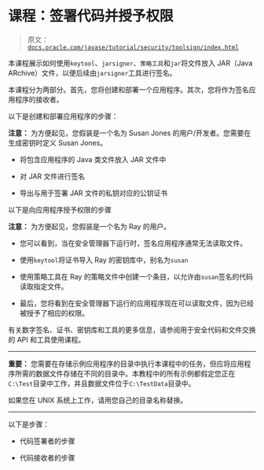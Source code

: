 # 课程：签署代码并授予权限

> 原文：[`docs.oracle.com/javase/tutorial/security/toolsign/index.html`](https://docs.oracle.com/javase/tutorial/security/toolsign/index.html)

本课程展示如何使用`keytool`、`jarsigner`、`策略工具`和`jar`将文件放入 JAR（Java ARchive）文件，以便后续由`jarsigner`工具进行签名。

本课程分为两部分。首先，您将创建和部署一个应用程序。其次，您将作为签名应用程序的接收者。

以下是创建和部署应用程序的步骤：

**注意：** 为方便起见，您假装是一个名为 Susan Jones 的用户/开发者。您需要在生成密钥时定义 Susan Jones。

+   将包含应用程序的 Java 类文件放入 JAR 文件中

+   对 JAR 文件进行签名

+   导出与用于签署 JAR 文件的私钥对应的公钥证书

以下是向应用程序授予权限的步骤

**注意：** 为方便起见，您假装是一个名为 Ray 的用户。

+   您可以看到，当在安全管理器下运行时，签名应用程序通常无法读取文件。

+   使用`keytool`将证书导入 Ray 的密钥库中，别名为`susan`

+   使用策略工具在 Ray 的策略文件中创建一个条目，以允许由`susan`签名的代码读取指定文件。

+   最后，您将看到在安全管理器下运行的应用程序现在可以读取文件，因为已经被授予了相应的权限。

有关数字签名、证书、密钥库和工具的更多信息，请参阅用于安全代码和文件交换的 API 和工具使用课程。

* * *

**重要：** 您需要在存储示例应用程序的目录中执行本课程中的任务，但应将应用程序所需的数据文件存储在不同的目录中。本教程中的所有示例都假定您正在`C:\Test`目录中工作，并且数据文件位于`C:\TestData`目录中。

如果您在 UNIX 系统上工作，请用您自己的目录名称替换。

* * *

以下是步骤：

+   代码签署者的步骤

+   代码接收者的步骤
